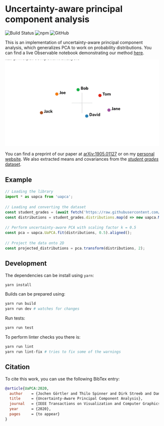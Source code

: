 # Uncertainty-aware principal component analysis

![Build Status](https://github.com/grtlr/uapca/workflows/build/badge.svg)
![npm](https://www.npmjs.com/package/uapca)
![GitHub](https://img.shields.io/github/license/grtlr/uapca)

This is an implementation of uncertainty-aware principal component analysis, which generalizes PCA to work on probability distributions. You can find a live Observable notebook demonstrating our method [here](https://observablehq.com/@grtlr/uncertainty-aware-pca).

![Teaser](https://raw.githubusercontent.com/grtlr/uapca/master/teaser.gif)

You can find a preprint of our paper at [arXiv:1905.01127](https://arxiv.org/abs/1905.01127) or on my [personal website](https://www.jgoertler.com).
We also extracted means and covariances from the [*student grades* dataset](https://raw.githubusercontent.com/grtlr/uapca/master/data/student_grades.json).

## Example

```js
// Loading the library
import * as uapca from 'uapca';

// Loading and converting the dataset
const student_grades = (await fetch('https://raw.githubusercontent.com/grtlr/uapca/master/data/student_grades.json')).json();
const distributions = student_grades.distributions.map(d => new uapca.MultivariateNormal(d.mean, d.cov));

// Perform uncertainty-aware PCA with scaling factor k = 0.5
const pca = uapca.UaPCA.fit(distributions, 0.5).aligned();

// Project the data onto 2D
const projected_distributions = pca.transform(distributions, 2);
```

## Development

The dependencies can be install using `yarn`:

```bash
yarn install
```

Builds can be prepared using:

```bash
yarn run build
yarn run dev # watches for changes
```

Run tests:

```bash
yarn run test
```
    
To perform linter checks you there is:

```bash
yarn run lint
yarn run lint-fix # tries to fix some of the warnings
```

## Citation

To cite this work, you can use the following BibTex entry:

```bibtex
@article{UaPCA:2020,
  author    = {Jochen Görtler and Thilo Spinner and Dirk Streeb and Daniel Weiskopf and Oliver Deussen},
  title     = {Uncertainty-Aware Principal Component Analysis},
  journal   = {IEEE Transactions on Visualization and Computer Graphics},
  year      = {2020},
  pages     = {to appear}
}
```
